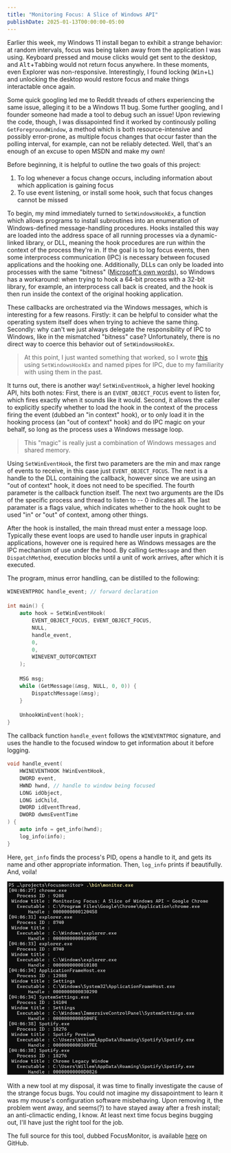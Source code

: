 ```yaml
---
title: "Monitoring Focus: A Slice of Windows API"
publishDate: 2025-01-13T00:00:00-05:00
---
```


Earlier this week, my Windows 11 install began to exhibit a strange behavior: at random intervals, focus was being taken away from the application I was using. Keyboard pressed and mouse clicks would get sent to the desktop, and <kbd>Alt</kbd>+<kbd>Tab</kbd>bing would not return focus anywhere. In these moments, even Explorer was non-responsive. Interestingly, I found locking (<kbd>Win</kbd>+<kbd>L</kbd>) and unlocking the desktop would restore focus and make things interactable once again.

Some quick googling led me to Reddit threads of others experiencing the same issue, alleging it to be a Windows 11 bug. Some further googling, and I founder someone had made a tool to debug such an issue! Upon reviewing the code, though, I was dissapointed find it worked by continously polling `GetForegroundWindow`, a method which is both resource-intensive and possibly error-prone, as multiple focus changes that occur faster than the polling interval, for example, can not be reliably detected. Well, that's an enough of an excuse to open MSDN and make my own!

Before beginning, it is helpful to outline the two goals of this project:
1. To log whenever a focus change occurs, including information about which application is gaining focus
2. To use event listening, or install some hook, such that focus changes cannot be missed

To begin, my mind immediately turned to `SetWindowsHookEx`, a function which allows programs to install subroutines into an enumeration of Windows-defined message-handling procedures. Hooks installed this way are loaded into the address space of all running processes via a dynamic-linked library, or DLL, meaning the hook procedures are run within the context of the process they're in. If the goal is to log focus events, then some interprocess communication (IPC) is necessary between focused applications and the hooking one. Additionally, DLLs can only be loaded into processes with the same "bitness" ([Microsoft's own words](https://learn.microsoft.com/en-us/windows/win32/api/winuser/nf-winuser-setwindowshookexa?redirectedfrom=MSDN#remarks)), so Windows has a workaround: when trying to hook a 64-bit process with a 32-bit library, for example, an interprocess call back is created, and the hook is then run inside the context of the original hooking application.

These callbacks are orchestrated via the Windows messages, which is interesting for a few reasons. Firstly: it can be helpful to consider what the operating system itself does when trying to achieve the same thing. Secondly: why can't we just always delegate the responsibility of IPC to Windows, like in the mismatched "bitness" case? Unfortunately, there is no direct way to coerce this behavior out of `SetWindowsHookEx`.

> At this point, I just wanted something that worked, so I wrote [this]() using `SetWindowsHookEx` and named pipes for IPC, due to my familiarity with using them in the past.

It turns out, there is another way! `SetWinEventHook`, a higher level hooking API, hits both notes: First, there is an `EVENT_OBJECT_FOCUS` event to listen for, which fires exactly when it sounds like it would. Second, it allows the caller to explicitly specify whether to load the hook in the context of the process firing the event (dubbed an "in context" hook), or to only load it in the hooking process (an "out of context" hook) and do IPC magic on your behalf, so long as the process uses a Windows message loop.

> This "magic" is really just a combination of Windows messages and shared memory.

Using `SetWinEventHook`, the first two parameters are the min and max range of events to receive, in this case just `EVENT_OBJECT_FOCUS`. The next is a handle to the DLL containing the callback, however since we are using an "out of context" hook, it does not need to be specified. The fourth parameter is the callback function itself. The next two arguments are the IDs of the specific process and thread to listen to -- 0 indicates all. The last paramater is a flags value, which indicates whether to the hook ought to be used "in" or "out" of context, among other things.

After the hook is installed, the main thread must enter a message loop. Typically these event loops are used to handle user inputs in graphical applications, however one is required here as Windows messages are the IPC mechanism of use under the hood. By calling `GetMessage` and then `DispatchMethod`, execution blocks until a unit of work arrives, after which it is executed.

The program, minus error handling, can be distilled to the following:

```cpp
WINEVENTPROC handle_event; // forward declaration

int main() {
    auto hook = SetWinEventHook(
        EVENT_OBJECT_FOCUS, EVENT_OBJECT_FOCUS,
        NULL,
        handle_event,
        0,
        0,
        WINEVENT_OUTOFCONTEXT
    );

    MSG msg;
    while (GetMessage(&msg, NULL, 0, 0)) {
        DispatchMessage(&msg);
    }

    UnhookWinEvent(hook);
}
```

The callback function `handle_event` follows the `WINEVENTPROC` signature, and uses the handle to the focused window to get information about it before logging.

```cpp
void handle_event(
    HWINEVENTHOOK hWinEventHook,
    DWORD event,
    HWND hwnd, // handle to window being focused
    LONG idObject,
    LONG idChild,
    DWORD idEventThread,
    DWORD dwmsEventTime
) {
    auto info = get_info(hwnd);
    log_info(info);
}
```

Here, `get_info` finds the process's PID, opens a handle to it, and gets its name and other appropriate information. Then, `log_info` prints if beautifully. And, voila!

![A screenshot of FocusMonitor running](focusmonitor_screenshot.png)

With a new tool at my disposal, it was time to finally investigate the cause of the strange focus bugs. You could not imagine my dissapointment to learn it was my mouse's configuration software misbehaving. Upon removing it, the problem went away, and seems(?) to have stayed away after a fresh install; an anti-climactic ending, I know. At least next time focus begins bugging out, I'll have just the right tool for the job.

The full source for this tool, dubbed FocusMonitor, is available [here](https://github.com/wlenig/focusmonitor) on GitHub.